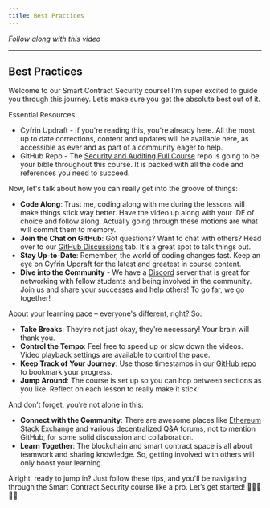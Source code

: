 ```yaml
---
title: Best Practices
---
```


_Follow along with this video_



---

## Best Practices

Welcome to our Smart Contract Security course! I'm super excited to guide you through this journey. Let’s make sure you get the absolute best out of it.

Essential Resources:

- Cyfrin Updraft - If you're reading this, you're already here. All the most up to date corrections, content and updates will be available here, as accessible as ever and as part of a community eager to help.
- GitHub Repo - The [Security and Auditing Full Course](https://github.com/Cyfrin/security-and-auditing-full-course-s23) repo is going to be your bible throughout this course. It is packed with all the code and references you need to succeed.

Now, let's talk about how you can really get into the groove of things:

- **Code Along**: Trust me, coding along with me during the lessons will make things stick way better. Have the video up along with your IDE of choice and follow along. Actually going through these motions are what will commit them to memory.
- **Join the Chat on GitHub**: Got questions? Want to chat with others? Head over to our [GitHub Discussions](https://github.com/Cyfrin/security-and-auditing-full-course-s23/discussions) tab. It's a great spot to talk things out.
- **Stay Up-to-Date**: Remember, the world of coding changes fast. Keep an eye on Cyfrin Updraft for the latest and greatest in course content.
- **Dive into the Community** - We have a [Discord](https://discord.gg/cyfrin) server that is great for networking with fellow students and being involved in the community. Join us and share your successes and help others! To go far, we go together!

About your learning pace – everyone's different, right? So:

- **Take Breaks**: They’re not just okay, they’re necessary! Your brain will thank you.
- **Control the Tempo**: Feel free to speed up or slow down the videos. Video playback settings are available to control the pace.
- **Keep Track of Your Journey**: Use those timestamps in our [GitHub repo](https://github.com/Cyfrin/security-and-auditing-full-course-s23) to bookmark your progress.
- **Jump Around**: The course is set up so you can hop between sections as you like. Reflect on each lesson to really make it stick.

And don’t forget, you’re not alone in this:

- **Connect with the Community**: There are awesome places like [Ethereum Stack Exchange](https://ethereum.stackexchange.com/) and various decentralized Q&A forums, not to mention GitHub, for some solid discussion and collaboration.
- **Learn Together**: The blockchain and smart contract space is all about teamwork and sharing knowledge. So, getting involved with others will only boost your learning.

Alright, ready to jump in? Just follow these tips, and you'll be navigating through the Smart Contract Security course like a pro. Let’s get started! 🚀👩‍💻👨‍💻
